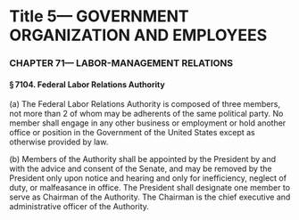 
# Title 5— GOVERNMENT ORGANIZATION AND EMPLOYEES
### CHAPTER 71— LABOR-MANAGEMENT RELATIONS
#### § 7104. Federal Labor Relations Authority

(a) The Federal Labor Relations Authority is composed of three members, not more than 2 of whom may be adherents of the same political party. No member shall engage in any other business or employment or hold another office or position in the Government of the United States except as otherwise provided by law.

(b) Members of the Authority shall be appointed by the President by and with the advice and consent of the Senate, and may be removed by the President only upon notice and hearing and only for inefficiency, neglect of duty, or malfeasance in office. The President shall designate one member to serve as Chairman of the Authority. The Chairman is the chief executive and administrative officer of the Authority.
